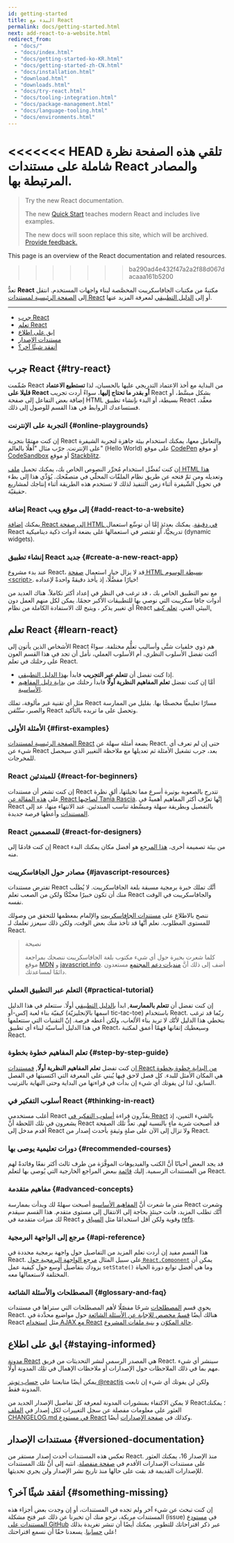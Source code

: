 ```yaml
---
id: getting-started
title: البدء مع React
permalink: docs/getting-started.html
next: add-react-to-a-website.html
redirect_from:
  - "docs/"
  - "docs/index.html"
  - "docs/getting-started-ko-KR.html"
  - "docs/getting-started-zh-CN.html"
  - "docs/installation.html"
  - "download.html"
  - "downloads.html"
  - "docs/try-react.html"
  - "docs/tooling-integration.html"
  - "docs/package-management.html"
  - "docs/language-tooling.html"
  - "docs/environments.html"
---
```


<<<<<<< HEAD
تلقي هذه الصفحة نظرة شاملة على مستندات React والمصادر المرتبطة بها.
=======
> Try the new React documentation.
> 
> The new [Quick Start](https://beta.reactjs.org/learn) teaches modern React and includes live examples.
>
> The new docs will soon replace this site, which will be archived. [Provide feedback.](https://github.com/reactjs/reactjs.org/issues/3308)

This page is an overview of the React documentation and related resources.
>>>>>>> ba290ad4e432f47a2a2f88d067dacaaa161b5200


تعدُّ **React**  مكتبةٌ من مكتبات الجافاسكريبت المخصَّصة لبناء واجهات المستخدم. انتقل إلى [الصفحة الرئيسية لمستندات React](/) أو إلى [الدليل التطبيقي](/tutorial/tutorial.html) لمعرفة المزيد عنها.

---

- [جرب React](#try-react)
- [تعلم React](#learn-react)
- [ابق على اطلاع](#staying-informed)
- [مستندات الإصدار](#versioned-documentation)
- [أتفقد شيئًا آخر؟](#something-missing)

## جرب React {#try-react}

صُمِّمت React من البداية مع أخذ الاعتماد التدريجي عليها بالحسبان، لذا **تستطيع الاعتماد قليلا على React أو بقدر ما تحتاج إليها.** سواءً أردت تجريب React بشكل مبسَّط، أو إضافة بعض التفاعل إلى صفحة HTML بسيطة، أو البدء بإنشاء تطبيق React معقَّد، فستساعدك الروابط في هذا القسم للوصول إلى ذلك.

### التجربة على الإنترنت {#online-playgrounds}

إن كنت مهتمًا بتجربة React والتعامل معها، يمكنك استخدام بيئة جاهزة لتجربة الشيفرة على الإنترنت. جرّب مثال "أهلًا بالعالم" (Hello World) على موقع [CodePen](codepen://hello-world) أو موقع [CodeSandbox](https://codesandbox.io/s/new) أو موقع [Stackblitz](https://stackblitz.com/fork/react).

إن كنت تُفضِّل استخدام مُحرِّر النصوص الخاص بك، يمكنك تحميل [ملف HTML هذا](https://raw.githubusercontent.com/reactjs/reactjs.org/main/static/html/single-file-example.html) وتعديله ومن ثمّ فتحه عن طريق نظام الملفّات المحلّي في متصفّحك. يُؤدِّي هذا إلى بطء في تحويل الشّيفرة أثناء زمن التنفيذ لذلك لا تستخدم هذه الطريقة أثناء إنتاجك لمشاريع حقيقيّة.

### إضافة React إلى موقع ويب {#add-react-to-a-website}

يمكنك [إضافة React إلى صفحة HTML في دقيقة](/docs/add-react-to-a-website.html). يمكنك بعدئذٍ إمَّا أن توسِّع استعمال React تدريجيًّا، أو تقتصر في استعمالها على بضعة أدوات ذكية ديناميكية (dynamic widgets).

### إنشاء تطبيق React جديد {#create-a-new-react-app}

عند بدء مشروع React، قد لا يزال خيار استعمال [صفحة HTML بسيطة الوسوم &lt;script&gt;](/docs/add-react-to-a-website.html). خيارًا مفضَّلًا، إذ يأخذ دقيقةً واحدةً لإعداده!

مع نمو التطبيق الخاص بك ، قد ترغب في النظر في إعداد أكثر تكاملاً. هناك العديد من أدوات جافا سكريبت التي نوصي بها للتطبيقات الأكبر حجمًا. يمكن لكل منهم العمل دون أي تغيير يذكر ، ويتيح لك الاستفادة الكاملة من نظام React البيئي الغني. [تعلم كيف.](/docs/create-a-new-react-app.html)

## تعلم React {#learn-react}

الأشخاص الذين يأتون إلى React هم ذوي خلفيات شتَّى وأساليب تعلُّم مختلفة. سواءً أكنت تفضل الأسلوب النظري، أم الأسلوب العملي، نأمل أن تجد في هذا القسم العون على رحلتك في تعلم React.

* إذا كنت تفضل أن **تتعلم عبر التجريب** فابدأ [ بهذا الدليل التطبيقي](/tutorial/tutorial.html).
* أمَّا إن كنت تفضل **تعلم المفاهيم النظرية أولًا** فابدأ رحلتك من [بداية دليل المفاهيم الأساسية](/docs/hello-world.html).

مثل أي تقنية غير مألوفة، تملك React مسارًا تعليميًّا مخصصًّا بها. بقليل من الممارسة والصبر، *ستُتْقن* React وتحصل على ما تريده بالتأكيد.


### الأمثلة الأولى {#first-examples}

[الصفحة الرئيسية لمستندات React](/) بضعة أمثلة سهلة عن React. حتى إن لم تعرف أي شيء عن React بعد، جرب تشغيل الأمثلة ثم تعديلها مع ملاحظة التغيير الذي سيحصل للمخرجات.

### React للمبتدئين {#react-for-beginners}

إن كنت تشعر أن مستندات React تتدرج بالصعوبة بوتيرة أسرع مما تخيلتها، ألقِ نظرة على [هذه المقالة عن React لصاحبها Tania Rascia](https://www.taniarascia.com/getting-started-with-react/). إنَّها تعرِّف أكثر المفاهيم أهميةً في React بالتفصيل وبطريقة سهلة ومبسَّطة تناسب المبتدئين. عند الانتهاء منها، عد إلى [المستندات](/) وأعطها فرصة جديدة.

### React للمصممين {#react-for-designers}

إن كنت قادمًا إلى React من بيئة تصميمة أخرى، [ هذا المرجع](https://reactfordesigners.com/) هو أفضل مكان يمكنك البدء منه.

### مصادر حول الجافاسكريبت {#javascript-resources}

تفترض مستندات React أنَّك تملك خبرة برمجية مسبقة بلغة الجافاسكريبت. لا يُطلَب منك أن تكون خبيرًا محنَّكًا ولكن من الصعب تعلم React والجافاسكريبت في الوقت نفسه.

ننصح بالاطلاع على [مستندات الجافاسكريبت](https://developer.mozilla.org/en-US/docs/Web/JavaScript/A_re-introduction_to_JavaScript) والإلمام بمعظمها للتحقق من وصولك للمستوى المطلوب. نعلم أنَّها قد تأخذ منك بعض الوقت، ولكن ذلك سيعزز تعلمك لـ React.

>نصيحة
>
>كلما شعرت بحيرة حول أي شيء مكتوب بلغة الجافاسكريبت ننصحك بمراجعة موقع [MDN](https://developer.mozilla.org/en-US/docs/Web/JavaScript) و [javascript.info](https://javascript.info/). أضف إلى ذلك أنَّ [منديات دعم المجتمع](/community/support.html) مستعدون دائمًا لمساعدتك.

### التعلم عبر التطبيق العملي {#practical-tutorial}

إن كنت تفضل أن **تتعلم بالممارسة**, ابدأ [بالدليل التطبيقي](/tutorial/tutorial.html) أولًا. ستتعلم في هذا الدليل كيفيّة بناء لعبة إكس-أو (اسمها بالإنجليزيّة tic-tac-toe) باستخدام React. ربّما قد ترغب بتخطي هذا الدليل لأنّك لا تريد بناء الألعاب، ولكن أعطه فرصة. إنّ التقنيات التي ستتعلمها في هذا الدليل أساسيّة لبناء أي تطبيق React، وسيعطيك إتقانها فهمًا أعمق لمكتبة React.

### تعلم المفاهيم خطوة بخطوة {#step-by-step-guide}

إن كنت تفضل **تعلم المفاهيم النظرية أولًا**, [فمستندات React من البداية خطوة بخطوة](/docs/hello-world.html) هي المكان الأمثل للبدء. كل فصل لاحق فيها يُبني على المعرفة التي اكتسبتها في الفصل السابق، لذا لن يفوتك أي شيء إن بدأت في قراءتها من البداية وحتى النهاية بالترتيب.

### أسلوب التفكير في React {#thinking-in-react}

أغلب مستخدمي React يقدِّرون قراءة [أسلوب التفكير في React](/docs/thinking-in-react.html) بالشيء الثمين، إذ يشعرون في تلك اللحظة أنَّ React قد أصبحت شربة ماءٍ بالنسبة لهم. تعدُّ تلك الصفحة أقدم مدخل إلى React ولا تزال إلى الآن على صلةٍ وثيقةٍ بأحدث إصدار من React.

### دورات تعليمية يوصى بها {#recommended-courses}

قد يجد البعض أحيانًا أنَّ الكتب والفيديوهات الموفَّرَة من طرف ثالث أكثر نفعًا وفائدةً لهم من المستندات الرسمية. إليك [قائمة](/community/courses.html) ببعض المراجع الخارجية التي يُوصى بها لتعلم React.

### مفاهيم متقدمة {#advanced-concepts}

متى ما شعرت أنَّ [المفاهيم الأساسية](/docs/hello-world.html) أصبحت سهلةً لك وبدأت بممارسة React وشعرت أنَّك تطلب المزيد، فأنت حينئذٍ بحاجة إلى الانتقال إلى مستوى متقدم. هذا القسم سيقدم لك ميزات متقدمة في React وقوية ولكن أقل استخدامًا مثل [السياق](/docs/context.html) و [refs](/docs/refs-and-the-dom.html).

### مرجع إلى الواجهة البرمجية {#api-reference}

هذا القسم مفيد إن أردت تعلم المزيد من التفاصيل حول واجهة برمجية محددة في React. على سبيل المثال [مرجع الواجهة البرمجية حول `React.Component`](/docs/react-component.html) يمكن أن يزودك بتفاصيل أوسع حول كيفية عمل `setState()` وما هي أفضل توابع دورة الحياة المختلفة لاستعمالها معه.

### المصطلحات والأسئلة الشائعة {#glossary-and-faq}

يحوي قسم [المصطلحات](/docs/glossary.html) شرحًا مفصّلًا لأهم المصطلحات التي ستراها في مستندات React. هنالك أيضًا [قسمٌ مخصص للإجابة عن الأسئلة الشائعة](https://wiki.hsoub.com/React#.D8.A7.D9.84.D8.A3.D8.B3.D8.A6.D9.84.D8.A9_.D8.A7.D9.84.D8.B4.D8.A7.D8.A6.D8.B9.D8.A9_.D9.81.D9.8A_React) حول مواضيع محدَّدة في React مثل [ استخدام AJAX مع React](/docs/faq-ajax.html) [حالة المكوّن](/docs/faq-state.html) و [بنية ملفات المشروع](/docs/faq-structure.html).

## ابق على اطلاع {#staying-informed}

[مدونة React](/blog/) هي المصدر الرسمي لنشر التحديثات من فريق React. سينشر أي شيء مهم بما في ذلك الملاحظات حول الإصدارات أو ملاحظات الإهمال في تلك المدونة أولًا.

يمكن أيضًا متابعتنا على [حساب تويتر ‎@reactjs](https://twitter.com/reactjs) ولكن لن يفوتك أي شيء إن تابعت المدونة فقط.

لا يمكن الاكتفاء بمنشورات المدونة لمعرفة كل تفاصيل الإصدار الجديد من React؛ يمكنك العثور على معلومات مفصلة عن سجل التغييرات لكل إصدار في [الملف CHANGELOG.md في مستودع React](https://github.com/facebook/react/blob/main/CHANGELOG.md) وكذلك في [صفحة الإصدارات](https://github.com/facebook/react/releases) أيضًا.

## مستندات الإصدار {#versioned-documentation}

تعكس هذه المستندات أحدث إصدار مستقر من React. منذ الإصدار 16، يمكنك العثور على مستندات الإصدارات الأقدم في [صفحة منفصلة](/versions).  انتبه إلى أنَّ تلك المستندات للإصدارات القديمة قد بقت على حالها منذ تاريخ نشر الإصدار ولن يجري تحديثها.

## أتفقد شيئًا آخر؟ {#something-missing}

إن كنت تبحث عن شيء آخر ولم تجده في المستندات، أو إن وجدت بعض أجزاء هذه المستندات مربكة، نرجو منك أن تخبرنا عن ذلك عبر فتح مشكلة (issue) في [مستودع المستندات على GitHub](https://github.com/reactjs/reactjs.org/issues/new) عبر ذكر اقتراحاتك للتطوير. يمكنك أيضًا أن تنشر تغريدة بذلك على [حسابنا](https://twitter.com/reactjs). يسعدنا حقًا أن نسمع اقتراحتك!
